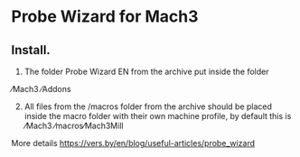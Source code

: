 # Probe Wizard for Mach3

 Install.
-----------------------------------------------------------------------------
1. The folder Probe Wizard EN from the archive put inside the folder

⁄Mach3 ⁄Addons

2. All files from the /macros folder from the archive should be placed inside the macro folder with their own machine profile, by default this is
⁄Mach3 ⁄macros⁄Mach3Mill


More details https://vers.by/en/blog/useful-articles/probe_wizard
